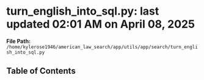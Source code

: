 # turn_english_into_sql.py: last updated 02:01 AM on April 08, 2025

**File Path:** `/home/kylerose1946/american_law_search/app/utils/app/search/turn_english_into_sql.py`

## Table of Contents
